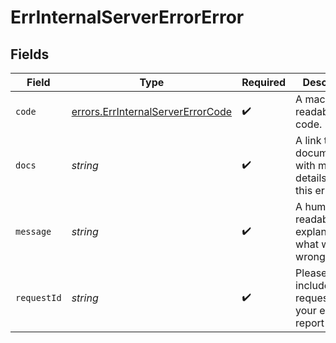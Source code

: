# ErrInternalServerErrorError


## Fields

| Field                                                                                  | Type                                                                                   | Required                                                                               | Description                                                                            | Example                                                                                |
| -------------------------------------------------------------------------------------- | -------------------------------------------------------------------------------------- | -------------------------------------------------------------------------------------- | -------------------------------------------------------------------------------------- | -------------------------------------------------------------------------------------- |
| `code`                                                                                 | [errors.ErrInternalServerErrorCode](../../models/errors/errinternalservererrorcode.md) | :heavy_check_mark:                                                                     | A machine readable error code.                                                         | INTERNAL_SERVER_ERROR                                                                  |
| `docs`                                                                                 | *string*                                                                               | :heavy_check_mark:                                                                     | A link to our documentation with more details about this error code                    | https://unkey.dev/docs/api-reference/errors/code/INTERNAL_SERVER_ERROR                 |
| `message`                                                                              | *string*                                                                               | :heavy_check_mark:                                                                     | A human readable explanation of what went wrong                                        |                                                                                        |
| `requestId`                                                                            | *string*                                                                               | :heavy_check_mark:                                                                     | Please always include the requestId in your error report                               | req_1234                                                                               |